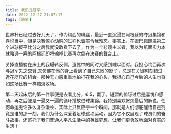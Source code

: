 ```yaml
---
title: 我们是冠军！
date: 2022-12-27 21:07:17
tags: [随笔]
---
```


世界杯已经过去好几天了，作为梅西的粉丝，最近一直沉浸在阿根廷的夺冠集锦和喜悦当中，但是决赛惊心动魄的过程也着实令我难忘。事实上，在姆巴佩踢进第二个进球扳平比分之后我就没敢看下去了，作为一个悲观主义者，我以为纸面实力本就略逊一筹的阿根廷即将输掉比赛再次倒在决赛的舞台上。

关掉直播躺在床上的我辗转反侧，遗憾中的同时又感到难以面对。我担心梅西再次与冠军失之交臂,又仿佛在他的身上看到了自己失败的影子，总是在关键时刻错过近在咫尺的机会。那种无力感重重地拍打在我的心头，我担心自己今后的人生也将如这场比赛一样黯淡收场。

第二天起床后的第一件事便是去看比分，6:5，赢了。短暂的惊讶过后是喜悦和感动，再之后便是一遍又一遍的循环播放进球集锦。我特别喜欢贺炜最后的解说，任何命运无论多么复杂漫长，实际上只反应于一个瞬间，那就是人们彻底醒悟自己究竟是谁的那一刻。我们为什么深爱着足球这项运动，因为它不仅展现了球员们的奋斗故事，还寄托了我们普通人平凡生活中的英雄梦想，让我们更勇敢地面对真实的生活！

